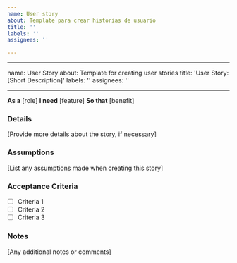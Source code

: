 ```yaml
---
name: User story
about: Template para crear historias de usuario
title: ''
labels: ''
assignees: ''

---
```


---
name: User Story
about: Template for creating user stories
title: 'User Story: [Short Description]'
labels: ''
assignees: ''

---

**As a** [role]
**I need** [feature]
**So that** [benefit]

### Details
[Provide more details about the story, if necessary]

### Assumptions
[List any assumptions made when creating this story]

### Acceptance Criteria
- [ ] Criteria 1
- [ ] Criteria 2
- [ ] Criteria 3

### Notes
[Any additional notes or comments]
